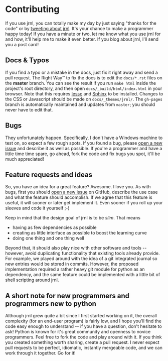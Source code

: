 Contributing
============

If you use jrnl, you can totally make my day by just saying "thanks for the code" or by [tweeting about jrnl](https://twitter.com/intent/tweet?text=Write+your+memoirs+on+the+command+line.+Like+a+boss.+%23jrnl&url=http%3A%2F%2Fmaebert.github.io%2Fjrnl&via=maebert). It's your chance to make a programmer happy today! If you have a minute or two, let me know what you use jrnl for and how, it'll help me to make it even better. If you blog about jrnl, I'll send you a post card!


Docs & Typos
------------

If you find a typo or a mistake in the docs, just fix it right away and send a pull request. The Right Way™ to fix the docs is to edit the `docs/*.rst` files on the **master** branch. You can see the result if you run `make html` inside the project's root directory, and then open `docs/_build/html/index.html` in your browser. Note that this requires [lessc](http://lesscss.org/#using-less-installation) and [Sphinx](https://pypi.python.org/pypi/Sphinx) to be installed. Changes to the CSS or Javascript should be made on `docs/_themes/jrnl/`. The `gh-pages` branch is automatically maintained and updates from `master`; you should never have to edit that.

Bugs
----

They unfortunately happen. Specifically, I don't have a Windows machine to test on, so expect a few rough spots. If you found a bug, please [open a new issue](https://www.github.com/maebert/jrnl/issues/new) and describe it as well as possible. If you're a programmer and have a little time time spare, go ahead, fork the code and fix bugs you spot, it'll be much appreciated!


Feature requests and ideas
--------------------------

So, you have an idea for a great feature? Awesome. I love you. As with bugs, first you should [open a new issue](https://www.github.com/maebert/jrnl/issues/new) on GitHub, describe the use case and what the feature should accomplish. If we agree that this feature is useful, it will sooner or later get implement it. Even sooner if you roll up your sleeves and code it yourself ;-)

Keep in mind that the design goal of jrnl is to be _slim_. That means

* having as few dependencies as possible
* creating as little interface as possible to boost the learning curve
* doing one thing and one thing well

Beyond that, it should also play nice with other software and tools -- however, avoid duplicating functionality that existing tools already provide. For example, we played around with the idea of a git integrated journal so new entries would be stored in commits. However, the proposed implementation required a rather heavy git module for python as an dependency, and the same feature could be implemented with a little bit of shell scripting around jrnl.


A short note for new programmers and programmers new to python
--------------------------------------------------------------

Although jrnl grew quite a bit since I first started working on it, the overall complexity (for an end-user program) is fairly low, and I hope you'll find the code easy enough to understand -- if you have a question, don't hesitate to ask! Python is known for it's great community and openness to novice programmers. Feel free to fork the code and play around with it. If you think you created something worth sharing, create a pull request. I never expect pull requests to be perfect, idiomatic, instantly mergeable code, and we can work through it together. Go for it!
